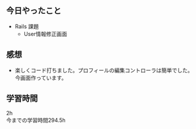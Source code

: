 ## 今日やったこと
- Rails 課題 
  - User情報修正画面
## 感想
- 楽しくコード打ちました。プロフィールの編集コントローラは簡単でした。今画面作っています。

## 学習時間
2h  
今までの学習時間294.5h 

